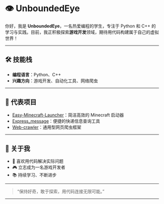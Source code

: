 # 👁️ UnboundedEye

你好，我是 **UnboundedEye**，一名热爱编程的学生，专注于 Python 和 C++ 的学习与实践。目前，我正积极探索**游戏开发**领域，期待用代码构建属于自己的虚拟世界！

---

## 🛠️ 技能栈

- **编程语言**：Python、C++
- **兴趣方向**：游戏开发、自动化工具、网络爬虫

---

## 🚀 代表项目

- [Easy-Minecraft-Launcher](https://github.com/UnboundedEye/Easy-Minecraft-Launcher)：简洁高效的 Minecraft 启动器
- [Express_message](https://github.com/UnboundedEye/Express_message)：便捷的快递信息查询工具
- [Web-crawler](https://github.com/UnboundedEye/Web-crawler)：通用型网页爬虫框架

---

## 🌱 关于我

- 🤖 喜欢用代码解决实际问题
- 🎮 立志成为一名游戏开发者
- 📚 持续学习、不断进步

---

> “保持好奇，敢于探索，用代码连接无限可能。”

---

<!-- 你可以在这里添加更多内容，比如联系方式、社交链接等 -->
